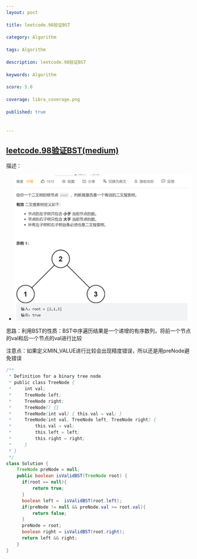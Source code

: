 ```yaml
---
layout: post

title: leetcode.98验证BST

category: Algorithm

tags: Algorithm

description: leetcode.98验证BST

keywords: Algorithm

score: 5.0

coverage: libra_coverage.png

published: true


---
```


## [leetcode.98验证BST(medium)](https://leetcode.cn/problems/validate-binary-search-tree/)

描述：

- ![image-20221111115529786](/assets/imgs/image-20221111115529786.png)

思路：利用BST的性质：BST中序遍历结果是一个递增的有序数列，将前一个节点的val和后一个节点的val进行比较

注意点：如果定义MIN_VALUE进行比较会出现精度错误，所以还是用preNode避免错误

```java
/**
 * Definition for a binary tree node.
 * public class TreeNode {
 *     int val;
 *     TreeNode left;
 *     TreeNode right;
 *     TreeNode() {}
 *     TreeNode(int val) { this.val = val; }
 *     TreeNode(int val, TreeNode left, TreeNode right) {
 *         this.val = val;
 *         this.left = left;
 *         this.right = right;
 *     }
 * }
 */
class Solution {
    TreeNode preNode = null;
    public boolean isValidBST(TreeNode root) {
      if(root == null){
          return true;
      }
      boolean left =  isValidBST(root.left);
      if(preNode != null && preNode.val >= root.val){
          return false;
      }
      preNode = root;
      boolean right = isValidBST(root.right);
      return left && right;
    }
}
```

